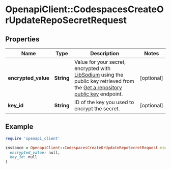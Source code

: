 # OpenapiClient::CodespacesCreateOrUpdateRepoSecretRequest

## Properties

| Name | Type | Description | Notes |
| ---- | ---- | ----------- | ----- |
| **encrypted_value** | **String** | Value for your secret, encrypted with [LibSodium](https://libsodium.gitbook.io/doc/bindings_for_other_languages) using the public key retrieved from the [Get a repository public key](https://docs.github.com/rest/reference/codespaces#get-a-repository-public-key) endpoint. | [optional] |
| **key_id** | **String** | ID of the key you used to encrypt the secret. | [optional] |

## Example

```ruby
require 'openapi_client'

instance = OpenapiClient::CodespacesCreateOrUpdateRepoSecretRequest.new(
  encrypted_value: null,
  key_id: null
)
```

